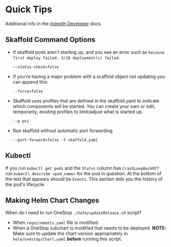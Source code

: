 # Quick Tips
Additional info in the [Indepth Developer](in-depth-developer) docs.

## Skaffold Command Options
* If skaffold pods aren't starting up, and you see an error such as `because first deploy failed: 3/10 deployment(s) failed`:

    `—-status-check=false`
* If you're having a major problem with a scaffold object not updating you can append this:

    `--force=false`
    
* Skaffold uses profiles that are defined in the skaffold.yaml to indicate which components will be started. You can create your own or edit, temporarily, existing profiles to limit/adjust what is started up. 

    `--p psi`    

* Run skaffold without automatic port forwarding 

    `--port-forward=false -f skaffold.yaml`
 
## Kubectl
If you run `kubectl get pods` and the `Status` column has `CrashLoopBackOff` run `kubectl describe <pod_name>` for the pod in question. At the bottom of the text that appears should be `Events`. This section tells you the history of the pod's lifecycle.
 
## Making Helm Chart Changes
When do I need to run OneStop `./helm/updateRelease.sh` script?
- When `requirements.yaml` file is modified.
- When a OneStop subchart is modified that needs to be deployed. **NOTE:** Make sure to update the chart version appropriately in `helm/onestop/Chart.yaml` **before** running this script.
